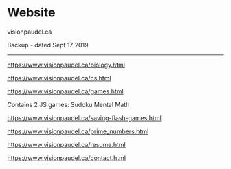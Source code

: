 # Website

visionpaudel.ca

Backup - dated Sept 17 2019

---

https://www.visionpaudel.ca/biology.html

https://www.visionpaudel.ca/cs.html

https://www.visionpaudel.ca/games.html

Contains 2 JS games:
Sudoku
Mental Math

https://www.visionpaudel.ca/saving-flash-games.html

https://www.visionpaudel.ca/prime_numbers.html

https://www.visionpaudel.ca/resume.html

https://www.visionpaudel.ca/contact.html
